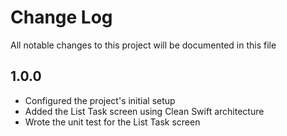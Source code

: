 # Change Log

All notable changes to this project will be documented in this file

## 1.0.0

- Configured the project's initial setup
- Added the List Task screen using Clean Swift architecture
- Wrote the unit test for the List Task screen
